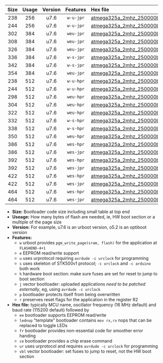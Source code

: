 |Size|Usage|Version|Features|Hex file|
|:-:|:-:|:-:|:-:|:--|
|238|256|u7.6|`w-u-jpr`|[atmega325a_2mhz_250000bps_ur_vbl.hex](https://raw.githubusercontent.com/stefanrueger/urboot/main//atmega325a_2mhz_250000bps_ur_vbl.hex)|
|244|256|u7.6|`w-u-jpr`|[atmega325a_2mhz_250000bps_lednop_ur_vbl.hex](https://raw.githubusercontent.com/stefanrueger/urboot/main//atmega325a_2mhz_250000bps_lednop_ur_vbl.hex)|
|302|384|u7.6|`weu-jpr`|[atmega325a_2mhz_250000bps_ee_ur_vbl.hex](https://raw.githubusercontent.com/stefanrueger/urboot/main//atmega325a_2mhz_250000bps_ee_ur_vbl.hex)|
|308|384|u7.6|`weu-jpr`|[atmega325a_2mhz_250000bps_ee_lednop_ur_vbl.hex](https://raw.githubusercontent.com/stefanrueger/urboot/main//atmega325a_2mhz_250000bps_ee_lednop_ur_vbl.hex)|
|326|384|u7.6|`weu-jpr`|[atmega325a_2mhz_250000bps_ee_lednop_fr_ur_vbl.hex](https://raw.githubusercontent.com/stefanrueger/urboot/main//atmega325a_2mhz_250000bps_ee_lednop_fr_ur_vbl.hex)|
|336|384|u7.6|`w-s-jpr`|[atmega325a_2mhz_250000bps_vbl.hex](https://raw.githubusercontent.com/stefanrueger/urboot/main//atmega325a_2mhz_250000bps_vbl.hex)|
|342|384|u7.6|`w-s-jpr`|[atmega325a_2mhz_250000bps_lednop_vbl.hex](https://raw.githubusercontent.com/stefanrueger/urboot/main//atmega325a_2mhz_250000bps_lednop_vbl.hex)|
|354|384|u7.6|`weu-jpr`|[atmega325a_2mhz_250000bps_ee_lednop_fr_ce_ur_vbl.hex](https://raw.githubusercontent.com/stefanrueger/urboot/main//atmega325a_2mhz_250000bps_ee_lednop_fr_ce_ur_vbl.hex)|
|238|512|u7.6|`w-u-hpr`|[atmega325a_2mhz_250000bps_ur.hex](https://raw.githubusercontent.com/stefanrueger/urboot/main//atmega325a_2mhz_250000bps_ur.hex)|
|244|512|u7.6|`w-u-hpr`|[atmega325a_2mhz_250000bps_lednop_ur.hex](https://raw.githubusercontent.com/stefanrueger/urboot/main//atmega325a_2mhz_250000bps_lednop_ur.hex)|
|298|512|u7.6|`weu-hpr`|[atmega325a_2mhz_250000bps_ee_ur.hex](https://raw.githubusercontent.com/stefanrueger/urboot/main//atmega325a_2mhz_250000bps_ee_ur.hex)|
|304|512|u7.6|`weu-hpr`|[atmega325a_2mhz_250000bps_ee_lednop_ur.hex](https://raw.githubusercontent.com/stefanrueger/urboot/main//atmega325a_2mhz_250000bps_ee_lednop_ur.hex)|
|322|512|u7.6|`weu-hpr`|[atmega325a_2mhz_250000bps_ee_lednop_fr_ur.hex](https://raw.githubusercontent.com/stefanrueger/urboot/main//atmega325a_2mhz_250000bps_ee_lednop_fr_ur.hex)|
|332|512|u7.6|`w-s-hpr`|[atmega325a_2mhz_250000bps.hex](https://raw.githubusercontent.com/stefanrueger/urboot/main//atmega325a_2mhz_250000bps.hex)|
|338|512|u7.6|`w-s-hpr`|[atmega325a_2mhz_250000bps_lednop.hex](https://raw.githubusercontent.com/stefanrueger/urboot/main//atmega325a_2mhz_250000bps_lednop.hex)|
|350|512|u7.6|`weu-hpr`|[atmega325a_2mhz_250000bps_ee_lednop_fr_ce_ur.hex](https://raw.githubusercontent.com/stefanrueger/urboot/main//atmega325a_2mhz_250000bps_ee_lednop_fr_ce_ur.hex)|
|386|512|u7.6|`wes-hpr`|[atmega325a_2mhz_250000bps_ee.hex](https://raw.githubusercontent.com/stefanrueger/urboot/main//atmega325a_2mhz_250000bps_ee.hex)|
|386|512|u7.6|`wes-jpr`|[atmega325a_2mhz_250000bps_ee_vbl.hex](https://raw.githubusercontent.com/stefanrueger/urboot/main//atmega325a_2mhz_250000bps_ee_vbl.hex)|
|392|512|u7.6|`wes-hpr`|[atmega325a_2mhz_250000bps_ee_lednop.hex](https://raw.githubusercontent.com/stefanrueger/urboot/main//atmega325a_2mhz_250000bps_ee_lednop.hex)|
|392|512|u7.6|`wes-jpr`|[atmega325a_2mhz_250000bps_ee_lednop_vbl.hex](https://raw.githubusercontent.com/stefanrueger/urboot/main//atmega325a_2mhz_250000bps_ee_lednop_vbl.hex)|
|422|512|u7.6|`wes-hpr`|[atmega325a_2mhz_250000bps_ee_lednop_fr.hex](https://raw.githubusercontent.com/stefanrueger/urboot/main//atmega325a_2mhz_250000bps_ee_lednop_fr.hex)|
|422|512|u7.6|`wes-jpr`|[atmega325a_2mhz_250000bps_ee_lednop_fr_vbl.hex](https://raw.githubusercontent.com/stefanrueger/urboot/main//atmega325a_2mhz_250000bps_ee_lednop_fr_vbl.hex)|
|464|512|u7.6|`wes-hpr`|[atmega325a_2mhz_250000bps_ee_lednop_fr_ce.hex](https://raw.githubusercontent.com/stefanrueger/urboot/main//atmega325a_2mhz_250000bps_ee_lednop_fr_ce.hex)|
|464|512|u7.6|`wes-jpr`|[atmega325a_2mhz_250000bps_ee_lednop_fr_ce_vbl.hex](https://raw.githubusercontent.com/stefanrueger/urboot/main//atmega325a_2mhz_250000bps_ee_lednop_fr_ce_vbl.hex)|

- **Size:** Bootloader code size including small table at top end
- **Useage:** How many bytes of flash are needed, ie, HW boot section or a multiple of the page size
- **Version:** For example, u7.6 is an urboot version, o5.2 is an optiboot version
- **Features:**
  + `w` urboot provides `pgm_write_page(sram, flash)` for the application at `FLASHEND-4+1`
  + `e` EEPROM read/write support
  + `u` uses urprotocol requiring `avrdude -c urclock` for programming
  + `s` uses skeleton of STK500v1 protocol; `-c urclock` and `-c arduino` both work
  + `h` hardware boot section: make sure fuses are set for reset to jump to boot section
  + `j` vector bootloader: uploaded applications *need to be patched externally*, eg, using `avrdude -c urclock`
  + `p` bootloader protects itself from being overwritten
  + `r` preserves reset flags for the application in the register R2
- **Hex file:** typically MCU name, oscillator frequency (16 MHz default) and baud rate (115200 default) followed by
  + `ee` bootloader supports EEPROM read/write
  + `lednop` "template" bootloader contains `mov rx,rx` nops that can be replaced to toggle LEDs
  + `fr` bootloader provides non-essential code for smoother error handing
  + `ce` bootloader provides a chip erase command
  + `ur` uses urprotocol and requires `avrdude -c urclock` for programming
  + `vbl` vector bootloader: set fuses to jump to reset, not the HW boot section
